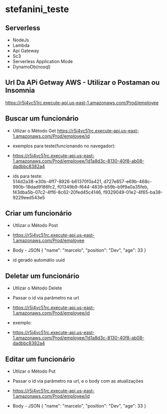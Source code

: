 # stefanini_teste

## Serverless
-  NodeJs
-  Lambda
-  Api Gateway
-  Sc3
-  Serverless Application Mode
-  DynamoDb(nosql)
## Url Da APi Getway AWS - Utilizar o Postaman ou Insomnia
 https://r5i4vc51rc.execute-api.us-east-1.amazonaws.com/Prod/employee


## Buscar um funcionário 
- Utlizar o Método Get
 https://r5i4vc51rc.execute-api.us-east-1.amazonaws.com/Prod/employee/id
 
 - exemplos para teste(funcionando no navegador):
 - https://r5i4vc51rc.execute-api.us-east-1.amazonaws.com/Prod/employee/1d1a8d3c-8130-40f8-ab08-dadbbc8382a4
 - ids para teste:  
  514d2a38-e30b-4ff7-8926-b61370f0a421,  d727e857-e69b-468c-990b-18dad9186fc2, f01349b9-f644-4839-b59b-b9f9a0a35feb, 
  f43dba5b-07c2-4ff6-8c62-20fed45c4146, f9329049-01e2-4f65-ba38-9229eed543e5

## Criar um funcionário 
- Utlizar o Método Post 
- https://r5i4vc51rc.execute-api.us-east-1.amazonaws.com/Prod/employee

- Body - JSON
{
	"name": "marcelo",
	"position": "Dev",
	"age": 33
}

- id gerado automátio uuid

## Deletar um funcionário 
- Utlizar o Método Delete

- Passar o id via parâmetro na url
- https://r5i4vc51rc.execute-api.us-east-1.amazonaws.com/Prod/employee/id
 
- exemplo:
- https://r5i4vc51rc.execute-api.us-east-1.amazonaws.com/Prod/employee/1d1a8d3c-8130-40f8-ab08-dadbbc8382a4



## Editar um funcionário 
- Utlizar o Método Put

- Passar o id via parâmetro na url, e o body com as atualizações
- https://r5i4vc51rc.execute-api.us-east-1.amazonaws.com/Prod/employee/id

- Body - JSON
{
	"name": "marcelo",
	"position": "Dev",
	"age": 33
}



